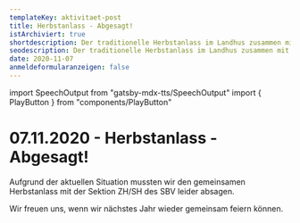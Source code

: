```yaml
---
templateKey: aktivitaet-post
title: Herbstanlass - Abgesagt!
istArchiviert: true
shortdescription: Der traditionelle Herbstanlass im Landhus zusammen mit dem SBV.
seodescription: Der traditionelle Herbstanlass im Landhus zusammen mit dem SBV.
date: 2020-11-07
anmeldeformularanzeigen: false
---
```

import SpeechOutput from "gatsby-mdx-tts/SpeechOutput"
import { PlayButton } from "components/PlayButton"

<SpeechOutput id="aktivitaet-herbstanlass-2020" customPlayButton={PlayButton}>

# 07.11.2020 - Herbstanlass - Abgesagt! 

Aufgrund der aktuellen Situation mussten wir den gemeinsamen Herbstanlass mit der Sektion ZH/SH des SBV leider absagen. 

Wir freuen uns, wenn wir nächstes Jahr wieder gemeinsam feiern können. 


</SpeechOutput>